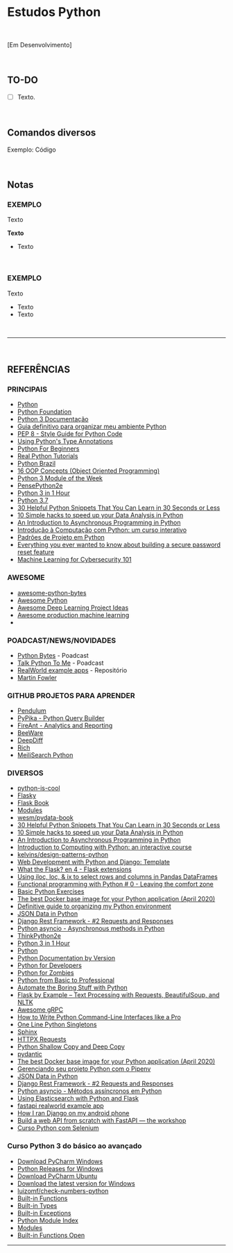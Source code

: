 # Estudos Python

</br>

[Em Desenvolvimento]

</br>

## TO-DO

- [ ] Texto.

<br />

## Comandos diversos

Exemplo: Código

<br />

## Notas

### EXEMPLO
Texto

**Texto**
- Texto

</br>

### EXEMPLO
Texto

- Texto
- Texto

</br>

***  

</br>
 
## REFERÊNCIAS

### PRINCIPAIS

- [Python](https://www.python.org/)
- [Python Foundation](https://pyfound.blogspot.com/)
- [Python 3 Documentação](https://docs.python.org/pt-br/3/glossary.html)
- [Guia definitivo para organizar meu ambiente Python](https://medium.com/welcome-to-the-django/guia-definitivo-para-organizar-meu-ambiente-python-a16e2479b753)
- [PEP 8 - Style Guide for Python Code](https://www.python.org/dev/peps/pep-0008/)
- [Using Python's Type Annotations](https://dev.to/dstarner/using-pythons-type-annotations-4cfe)
- [Python For Beginners](https://www.python.org/about/gettingstarted/)
- [Real Python Tutorials](https://realpython.com/)
- [Python Brazil](https://wiki.python.org.br/PythonBrasil)
- [16 OOP Concepts (Object Oriented Programming)](https://medium.com/@TDamiao/16-conceitos-poo-programa%C3%A7%C3%A3o-orientada-a-objeto-6cdc72ac3ee2)
- [Python 3 Module of the Week](https://pymotw.com/3/)
- [PensePython2e](https://penseallen.github.io/PensePython2e/03-funcoes.html)
- [Python 3 in 1 Hour](http://xahlee.info/python/python3_basics.html)
- [Python 3.7](https://devdocs.io/python~3.7/)
- [30 Helpful Python Snippets That You Can Learn in 30 Seconds or Less](https://towardsdatascience.com/30-helpful-python-snippets-that-you-can-learn-in-30-seconds-or-less-69bb49204172)
- [10 Simple hacks to speed up your Data Analysis in Python](https://towardsdatascience.com/10-simple-hacks-to-speed-up-your-data-analysis-in-python-ec18c6396e6b)
- [An Introduction to Asynchronous Programming in Python](https://medium.com/velotio-perspectives/an-introduction-to-asynchronous-programming-in-python-af0189a88bbb)
- [Introdução à Computação com Python: um curso interativo](https://panda.ime.usp.br/cc110/static/cc110/index.html)
- [Padrões de Projeto em Python](https://github.com/kelvins/design-patterns-python)
- [Everything you ever wanted to know about building a secure password reset feature](https://www.troyhunt.com/everything-you-ever-wanted-to-know/)
- [Machine Learning for Cybersecurity 101](https://towardsdatascience.com/machine-learning-for-cybersecurity-101-7822b802790b)

### AWESOME
- [awesome-python-bytes](https://github.com/JackMcKew/awesome-python-bytes)
- [Awesome Python](https://github.com/vinta/awesome-python)
- [Awesome Deep Learning Project Ideas](https://github.com/NirantK/awesome-project-ideas)
- [Awesome production machine learning](https://github.com/EthicalML/awesome-production-machine-learning)
- []()

### POADCAST/NEWS/NOVIDADES
- [Python Bytes](https://pythonbytes.fm/) - Poadcast
- [Talk Python To Me](https://talkpython.fm/) - Poadcast
- [RealWorld example apps](https://github.com/gothinkster/realworld) - Repositório
- [Martin Fowler](https://martinfowler.com/)

### GITHUB PROJETOS PARA APRENDER
- [Pendulum](https://github.com/sdispater/pendulum)
- [PyPika - Python Query Builder](https://github.com/kayak/pypika)
- [FireAnt - Analytics and Reporting](https://github.com/kayak/fireant)
- [BeeWare](https://beeware.org/)
- [DeepDiff ](https://github.com/seperman/deepdiff)
- [Rich](https://github.com/willmcgugan/rich)
- [MeiliSearch Python](https://github.com/meilisearch/meilisearch-python)

### DIVERSOS

- [python-is-cool](https://github.com/chiphuyen/python-is-cool)
- [Flasky](https://github.com/miguelgrinberg/flasky)
- [Flask Book](https://www.flaskbook.com/)
- [Modules](https://docs.python.org/3/tutorial/modules.html#tut-packages)
- [wesm/pydata-book](https://github.com/wesm/pydata-book)
- [30 Helpful Python Snippets That You Can Learn in 30 Seconds or Less](https://towardsdatascience.com/30-helpful-python-snippets-that-you-can-learn-in-30-seconds-or-less-69bb49204172)
- [10 Simple hacks to speed up your Data Analysis in Python](https://towardsdatascience.com/10-simple-hacks-to-speed-up-your-data-analysis-in-python-ec18c6396e6b)
- [An Introduction to Asynchronous Programming in Python](https://medium.com/velotio-perspectives/an-introduction-to-asynchronous-programming-in-python-af0189a88bbb)
- [Introduction to Computing with Python: an interactive course](https://panda.ime.usp.br/cc110/static/cc110/index.html)
- [kelvins/design-patterns-python](https://github.com/kelvins/design-patterns-python)
- [Web Development with Python and Django: Template](https://pythonacademy.com.br/blog/desenvolvimento-web-com-python-e-django-template)
- [What the Flask? en 4 - Flask extensions](http://pythonclub.com.br/author/bruno-cezar-rocha.html)
- [Using iloc, loc, & ix to select rows and columns in Pandas DataFrames](https://www.shanelynn.ie/select-pandas-dataframe-rows-and-columns-using-iloc-loc-and-ix/)
- [Functional programming with Python # 0 - Leaving the comfort zone](http://pythonclub.com.br/progrmacao-funcional-com-python-0.html)
- [Basic Python Exercises](https://developers.google.com/edu/python/exercises/basic)
- [The best Docker base image for your Python application (April 2020)](https://pythonspeed.com/articles/base-image-python-docker-images/)
- [Definitive guide to organizing my Python environment](https://medium.com/welcome-to-the-django/guia-definitivo-para-organizar-meu-ambiente-python-a16e2479b753)
- [JSON Data in Python](https://www.datacamp.com/community/tutorials/json-data-python)
- [Django Rest Framework - #2 Requests and Responses](http://pythonclub.com.br/django-rest-framework-requests-responses.html)
- [Python asyncio - Asynchronous methods in Python](https://blog.nilo.pro.br/posts/2014-06-28-python-asyncio-metodos-assincronos-em-python/)
- [ThinkPython2e](https://penseallen.github.io/PensePython2e/03-funcoes.html)
- [Python 3 in 1 Hour](http://xahlee.info/python/python3_basics.html)
- [Python](https://devdocs.io/python~3.7/)
- [Python Documentation by Version](https://www.python.org/doc/versions/)
- [Python for Developers](https://ricardoduarte.github.io/python-para-desenvolvedores/)
- [Python for Zombies](https://www.pycursos.com/python-para-zumbis/)
- [Python from Basic to Professional](http://www.linuxpro.com.br/2017/04/python-do-basico-ao-profissional/)
- [Automate the Boring Stuff with Python](https://automatetheboringstuff.com/?utm_source=devfreebooks&utm_medium=medium&utm_campaign=DevFreeBooks)
- [Flask by Example – Text Processing with Requests, BeautifulSoup, and NLTK](https://realpython.com/flask-by-example-part-3-text-processing-with-requests-beautifulsoup-nltk/)
- [Awesome gRPC](https://github.com/grpc-ecosystem/awesome-grpc)
- [How to Write Python Command-Line Interfaces like a Pro](https://towardsdatascience.com/how-to-write-python-command-line-interfaces-like-a-pro-f782450caf0d)
- [One Line Python Singletons](https://cosmiccoding.com.au/tutorials/simple_singletons)
- [Sphinx](https://www.sphinx-doc.org/en/master/index.html)
- [HTTPX Requests](https://www.python-httpx.org/compatibility/)
- [Python Shallow Copy and Deep Copy](https://www.programiz.com/python-programming/shallow-deep-copy)
- [pydantic](https://pydantic-docs.helpmanual.io/usage/types/)
- [The best Docker base image for your Python application (April 2020)](https://pythonspeed.com/articles/base-image-python-docker-images/)
- [Gerenciando seu projeto Python com o Pipenv](https://imasters.com.br/py/gerenciando-seu-projeto-python-com-o-pipenv)
- [JSON Data in Python](https://www.datacamp.com/community/tutorials/json-data-python)
- [Django Rest Framework - #2 Requests and Responses](http://pythonclub.com.br/django-rest-framework-requests-responses.html)
- [Python asyncio - Métodos assíncronos em Python](https://blog.nilo.pro.br/posts/2014-06-28-python-asyncio-metodos-assincronos-em-python/)
- [Using Elasticsearch with Python and Flask](https://dev.to/aligoren/using-elasticsearch-with-python-and-flask-2i0e)
- [fastapi realworld example app](https://github.com/nsidnev/fastapi-realworld-example-app)
- [How I ran Django on my android phone](https://dev.to/coledrain/how-i-ran-django-on-my-android-phone-k4a)
- [Build a web API from scratch with FastAPI — the workshop](https://medium.com/@tiangolo/build-a-web-api-from-scratch-with-fastapi-the-workshop-866d089d23dc)
- [Curso Python com Selenium](https://curso-python-selenium.netlify.app/)

### Curso Python 3 do básico ao avançado

- [Download PyCharm Windows](https://www.jetbrains.com/pycharm/download/#section=windows)
- [Python Releases for Windows](https://www.python.org/downloads/windows/)
- [Download PyCharm Ubuntu](https://www.jetbrains.com/pycharm/download/#section=linux)
- [Download the latest version for Windows](https://www.python.org/downloads/)
- [luizomf/check-numbers-python](https://github.com/luizomf/check-numbers-python/blob/master/chk_numbers.py)
- [Built-in Functions](https://docs.python.org/3/library/functions.html)
- [Built-in Types](https://docs.python.org/3/library/stdtypes.html)
- [Built-in Exceptions](https://docs.python.org/3/library/exceptions.html)
- [Python Module Index](https://docs.python.org/3/py-modindex.html)
- [Modules](https://docs.python.org/3/tutorial/modules.html)
- [Built-in Functions Open](https://docs.python.org/3/library/functions.html#open)

***
